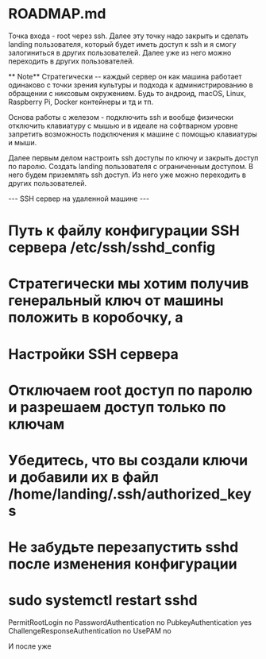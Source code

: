 # ROADMAP.md

Точка входа - root через ssh. Далее эту точку надо закрыть и сделать landing пользователя, который будет иметь доступ к ssh и я смогу залогиниться в других пользователей.
Далее уже из него можно переходить в других пользователей.

** Note** Стратегически -- каждый сервер он как машина работает одинаково с точки зрения культуры
и подхода к администрированию в обращении с никсовым окружением. Будь то андроид, macOS, Linux,
Raspberry Pi, Docker контейнеры и тд и тп.

Основа работы с железом - подключить ssh и вообще
физически  отключить клавиатуру с мышью и в идеале на софтварном уровне запретить 
возможность подключения к машине с помощью клавиатуры и мыши.

Далее первым делом настроить ssh доступы по ключу и закрыть доступ по паролю.
Создать landing пользователя с ограниченным доступом. В него будем приземлять ssh доступ.
Из него уже можно переходить в других пользователей.

--- SSH сервер на удаленной машине ---
# Путь к файлу конфигурации SSH сервера /etc/ssh/sshd_config
# Стратегически мы хотим получив генеральный ключ от машины положить в коробочку, а
# 
# Настройки SSH сервера
# Отключаем root доступ по паролю и разрешаем доступ только по ключам
# Убедитесь, что вы создали ключи и добавили их в файл /home/landing/.ssh/authorized_keys
# Не забудьте перезапустить sshd после изменения конфигурации
# sudo systemctl restart sshd   


PermitRootLogin no
PasswordAuthentication no
PubkeyAuthentication yes
ChallengeResponseAuthentication no 
UsePAM no



И после уже 
